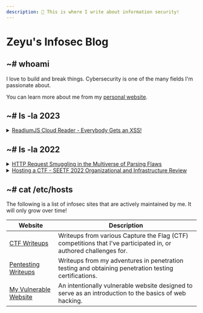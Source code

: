 ```yaml
---
description: 👋 This is where I write about information security!
---
```


# Zeyu's Infosec Blog

## \~# whoami

I love to build and break things. Cybersecurity is one of the many fields I'm passionate about.

You can learn more about me from my [personal website](https://www.zeyu2001.com/).

## \~# ls -la 2023

<details>

<summary><a href="./#readiumjs-cloud-reader-everybody-gets-an-xss">ReadiumJS Cloud Reader - Everybody Gets an XSS!</a></summary>

While participating in a bug bounty programme, I stumbled upon a (surprisingly, somewhat known) XSS vulnerability in the Readium cloud reader that affects many university websites and online libraries.

I have attempted to get in touch with the maintainers to remediate the issue, but have not yet received any response. Going by the conventional 90-day disclosure timeline, I am now sharing details on this vulnerability.

</details>

## \~# ls -la 2022

<details>

<summary><a href="2022/http-request-smuggling-in-the-multiverse-of-parsing-flaws.md">HTTP Request Smuggling in the Multiverse of Parsing Flaws</a></summary>

HTTP request smuggling is a vulnerability which arises when web servers and proxies interpret the length of a single HTTP request differently. While basic techniques have been known since 2005, renewed research interest in HTTP request smuggling in recent years have uncovered many new bugs in popular web proxies and servers.&#x20;

Nowadays, novel HTTP request smuggling techniques rely on subtle deviations from the HTTP standard. Here, I discuss some of my recent findings and novel techniques.

</details>

<details>

<summary><a href="2022/hosting-a-ctf-seetf-2022-organizational-and-infrastructure-review.md">Hosting a CTF - SEETF 2022 Organizational and Infrastructure Review</a></summary>

My experience in hosting SEETF 2022, and lessons learnt.

SEETF is a cybersecurity Capture the Flag competition hosted by the Social Engineering Experts CTF team. We were pleased to host our inaugural competition in 2022, which saw over 2,000 participants and 1,200 teams. Of these teams, 740 solved at least one challenge.

</details>

## \~# cat /etc/hosts

The following is a list of infosec sites that are actively maintained by me. It will only grow over time!

| Website                                                 | Description                                                                                                      |
| ------------------------------------------------------- | ---------------------------------------------------------------------------------------------------------------- |
| [CTF Writeups](https://ctf.zeyu2001.com/)               | Writeups from various Capture the Flag (CTF) competitions that I've participated in, or authored challenges for. |
| [Pentesting Writeups](https://pentesting.zeyu2001.com/) | Writeups from my adventures in penetration testing and obtaining penetration testing certifications.             |
| [My Vulnerable Website](https://learn.zeyu2001.com/)    | An intentionally vulnerable website designed to serve as an introduction to the basics of web hacking.           |
